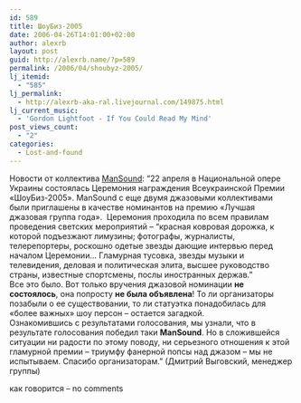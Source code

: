 ```yaml
---
id: 589
title: ШоуБиз-2005
date: 2006-04-26T14:01:00+02:00
author: alexrb
layout: post
guid: http://alexrb.name/?p=589
permalink: /2006/04/shoubyz-2005/
lj_itemid:
  - "585"
lj_permalink:
  - http://alexrb-aka-ral.livejournal.com/149875.html
lj_current_music:
  - 'Gordon Lightfoot - If You Could Read My Mind'
post_views_count:
  - "2"
categories:
  - Lost-and-found
---
```

Новости от <span lang="en-us">к</span>оллектива  		<span lang="en-us"><a href="http://mansound.com.ua/">ManSound</a>: </span>&#8220;22 апреля в Национальной опере Украины состоялась Церемония награждения Всеукраинской Премии «ШоуБиз-2005». ManSound с еще двумя джазовыми коллективами были приглашены в качестве номинантов на премию «Лучшая джазовая группа года».&nbsp; Церемония проходила по всем правилам проведения светских мероприятий &#8211; &#8220;красная ковровая дорожка, к которой подъезжают лимузины; фотографы, журналисты, телерепортеры, роскошно одетые звезды дающие интервью перед началом Церемонии&#8230; Гламурная тусовка, звезды музыки и телевидения, деловая и политическая элита, высшее руководство страны, известные спортсмены, послы иностранных держав.&#8221;  
Все это было. Вот только вручения джазовой номинации **не состоялось**, она попросту **не была объявлена**! То ли организаторы позабыли о ее существовании, то ли статуэтка понадобилась для «более важных» шоу персон – остается загадкой.  
Ознакомившись с результатами голосования, мы узнали, что в результате голосования победил таки **ManSound**. Но в сложившейся ситуации ни радости по этому поводу, ни серьезного отношения к этой гламурной премии &#8211; триумфу фанерной попсы над джазом &#8211; мы не испытываем. Спасибо организаторам.&#8221; (Дмитрий Выговский, менеджер группы)

как говорится &#8211; no comments  
&nbsp;